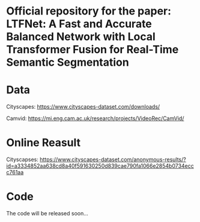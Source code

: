 # Official repository for the paper: LTFNet: A Fast and Accurate Balanced Network with Local Transformer Fusion for Real-Time Semantic Segmentation
# Data
Cityscapes: https://www.cityscapes-dataset.com/downloads/

Camvid: https://mi.eng.cam.ac.uk/research/projects/VideoRec/CamVid/

# Online Reasult
Cityscapses: https://www.cityscapes-dataset.com/anonymous-results/?id=a3334852aa638cd8a40f591630250d839cae790fa1066e2854b0734eccc761aa
# Code
The code will be released soon...
